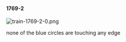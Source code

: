 #### 1769-2
![train-1769-2-0.png](https://github.com/lil-lab/nlvr/raw/master/nlvr/train/images/18/train-1769-2-0.png "train-1769-2-0.png")

none of the blue circles are touching any edge